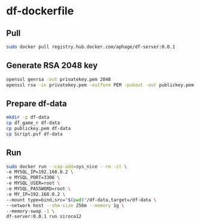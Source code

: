 # df-dockerfile

## Pull

```sh
sudo docker pull registry.hub.docker.com/aphage/df-server:0.0.1
```

## Generate RSA 2048 key

```sh
openssl genrsa -out privatekey.pem 2048
openssl rsa -in privatekey.pem -outform PEM -pubout -out publickey.pem
```

## Prepare df-data

```sh
mkdir -p df-data
cp df_game_r df-data
cp publickey.pem df-data
cp Script.pvf df-data
```

## Run

```sh
sudo docker run --cap-add=sys_nice --rm -it \
-e MYSQL_IP=192.168.0.2 \
-e MYSQL_PORT=3306 \
-e MYSQL_USER=root \
-e MYSQL_PASSWORD=root \
-e MY_IP=192.168.0.2 \
--mount type=bind,src="$(pwd)"/df-data,target=/df-data \
--network host --shm-size 256m --memory 1g \
--memory-swap -1 \
df-server:0.0.1 run siroco12
```